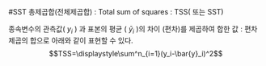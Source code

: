 #SST
총제곱합(전체제곱합) : Total sum of squares : TSS( 또는 SST)

종속변수의 관측값( $y_i$ ) 과 표본의 평균 ( $\bar{y}_i$ )의 차이 (편차)를 제곱하여 합한 값 : 편차제곱의 합으로 아래와 같이 표현할 수 있다.
$$TSS=\displaystyle\sum^n_{i=1}(y_i-\bar{y}_i)^2$$
